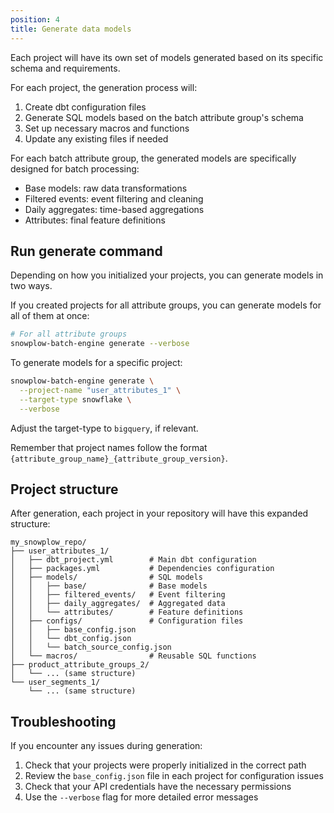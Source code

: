 ```yaml
---
position: 4
title: Generate data models
---
```


Each project will have its own set of models generated based on its specific schema and requirements.

For each project, the generation process will:

1. Create dbt configuration files
2. Generate SQL models based on the batch attribute group's schema
3. Set up necessary macros and functions
4. Update any existing files if needed

For each batch attribute group, the generated models are specifically designed for batch processing:

* Base models: raw data transformations
* Filtered events: event filtering and cleaning
* Daily aggregates: time-based aggregations
* Attributes: final feature definitions

## Run generate command

Depending on how you initialized your projects, you can generate models in two ways.

If you created projects for all attribute groups, you can generate models for all of them at once:

```bash
# For all attribute groups
snowplow-batch-engine generate --verbose
```

To generate models for a specific project:

```bash
snowplow-batch-engine generate \
  --project-name "user_attributes_1" \
  --target-type snowflake \
  --verbose
```

Adjust the target-type to `bigquery`, if relevant.

Remember that project names follow the format `{attribute_group_name}_{attribute_group_version}`.

## Project structure

After generation, each project in your repository will have this expanded structure:

```
my_snowplow_repo/
├── user_attributes_1/
│   ├── dbt_project.yml        # Main dbt configuration
│   ├── packages.yml           # Dependencies configuration
│   ├── models/                # SQL models
│   │   ├── base/              # Base models
│   │   ├── filtered_events/   # Event filtering
│   │   ├── daily_aggregates/  # Aggregated data
│   │   └── attributes/        # Feature definitions
│   ├── configs/               # Configuration files
│   │   ├── base_config.json
│   │   └── dbt_config.json
│   │   └── batch_source_config.json
│   └── macros/                # Reusable SQL functions
├── product_attribute_groups_2/
│   └── ... (same structure)
└── user_segments_1/
    └── ... (same structure)
```

## Troubleshooting

If you encounter any issues during generation:

1. Check that your projects were properly initialized in the correct path
2. Review the `base_config.json` file in each project for configuration issues
3. Check that your API credentials have the necessary permissions
4. Use the `--verbose` flag for more detailed error messages
